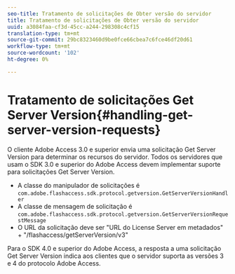 ```yaml
---
seo-title: Tratamento de solicitações de Obter versão do servidor
title: Tratamento de solicitações de Obter versão do servidor
uuid: a3084faa-cf3d-45cc-a244-298308c4cf15
translation-type: tm+mt
source-git-commit: 29bc8323460d9be0fce66cbea7c6fce46df20d61
workflow-type: tm+mt
source-wordcount: '102'
ht-degree: 0%

---
```



# Tratamento de solicitações Get Server Version{#handling-get-server-version-requests}

O cliente Adobe Access 3.0 e superior envia uma solicitação Get Server Version para determinar os recursos do servidor. Todos os servidores que usam o SDK 3.0 e superior do Adobe Access devem implementar suporte para solicitações Get Server Version.

* A classe do manipulador de solicitações é `com.adobe.flashaccess.sdk.protocol.getversion.GetServerVersionHandler`
* A classe de mensagem de solicitação é `com.adobe.flashaccess.sdk.protocol.getversion.GetServerVersionRequestMessage`
* O URL da solicitação deve ser &quot;URL do License Server em metadados&quot; + &quot;/flashaccess/getServerVersion/v3&quot;

Para o SDK 4.0 e superior do Adobe Access, a resposta a uma solicitação Get Server Version indica aos clientes que o servidor suporta as versões 3 e 4 do protocolo Adobe Access.
